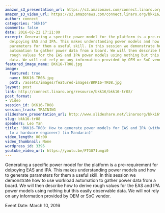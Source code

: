 ```yaml
---
amazon_s3_presentation_url: https://s3.amazonaws.com/connect.linaro.org/bkk16/Presentations/Thursday/BKK16-TR08.pdf
amazon_s3_video_url: https://s3.amazonaws.com/connect.linaro.org/bkk16/Videos/Thursday/BKK16-TR08%20How%20to%20generate%20power%20models%20for%20EAS%20and%20IPA%20%28Mandarin%29.mp4
author: connect
categories: "bkk16"
comments: false
date: 2016-02-22 17:21:00
excerpt: Generating a specific power model for the platform is a pre-requirement for
  delpoying EAS and IPA. This makes understanding power models and how to generate
  parameters for them a useful skill. In this session we demonstrate how to use workload
  automation to gather power data from a board. We will then describe how to derive
  rough values for the EAS and IPA power models using nothing but this easily observable
  data. We will not rely on any information provided by OEM or SoC vendor.
featured_image_name: BKK16-TR08.jpg
image:
  featured: true
  name: BKK16-TR08.jpg
  path: /assets/images/featured-images/BKK16-TR08.jpg
layout: post
link: http://connect.linaro.org/resource/bkk16/bkk16-tr08/
post_format:
- Video
session_id: BKK16-TR08
session_track: TRAINING
slideshare_presentation_url: http://www.slideshare.net/linaroorg/bkk16tr08-how-to-generate-power-models-for-eas-and-ipa
slug: bkk16-tr08
speakers: Leo Yan
title: 'BKK16-TR08: How to generate power models for EAS and IPA (without talking
  to a hardware engineer) (in Mandarin)'
video_length: 00:00
video_thumbnail: None
wordpress_id: 3395
youtube_video_url: https://youtu.be/FTG071umgi0
---
```


Generating a specific power model for the platform is a pre-requirement for delpoying EAS and IPA. This makes understanding power models and how to generate parameters for them a useful skill. In this session we demonstrate how to use workload automation to gather power data from a board. We will then describe how to derive rough values for the EAS and IPA power models using nothing but this easily observable data. We will not rely on any information provided by OEM or SoC vendor.

Event Date: March 10, 2016